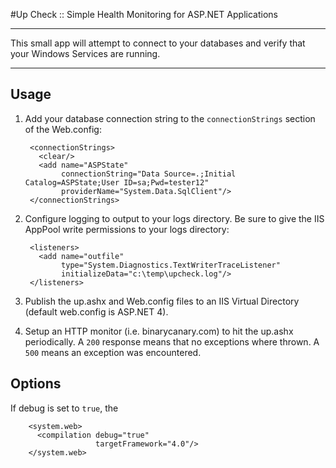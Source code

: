 #Up Check :: Simple Health Monitoring for ASP.NET Applications

---

This small app will attempt to connect to your databases and verify that your Windows Services are running.

---

## Usage

1. Add your database connection string to the `connectionStrings` section of the Web.config:

		<connectionStrings>		  <clear/>		  <add name="ASPState"		       connectionString="Data Source=.;Initial Catalog=ASPState;User ID=sa;Pwd=tester12"			   providerName="System.Data.SqlClient"/>		</connectionStrings>

2. Configure logging to output to your logs directory. Be sure to give the IIS AppPool write permissions to your logs directory:

		<listeners>		  <add name="outfile"		       type="System.Diagnostics.TextWriterTraceListener"		       initializeData="c:\temp\upcheck.log"/>		</listeners>

3. Publish the up.ashx and Web.config files to an IIS Virtual Directory (default web.config is ASP.NET 4).

4. Setup an HTTP monitor (i.e. binarycanary.com) to hit the up.ashx periodically. A `200` response means that no exceptions where thrown. A `500` means an exception was encountered.




## Options

If debug is set to `true`, the 

		<system.web>		  <compilation debug="true"        		       targetFramework="4.0"/>		</system.web>
